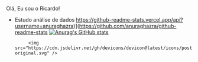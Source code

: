 Olá, Eu sou o Ricardo!

 - Estudo análise de dados
https://github-readme-stats.vercel.app/api?username=anuraghazra)](https://github.com/anuraghazra/github-readme-stats
[![Anurag's GitHub stats](https://github-readme-stats.vercel.app/api?RicardoTLUZanuraghazra)](https://github.com/anuraghazra/github-readme-stats)

            <img src="https://cdn.jsdelivr.net/gh/devicons/devicon@latest/icons/postgresql/postgresql-original.svg" />
          
